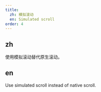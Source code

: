 ```yaml
---
title:
  zh: 模拟滚动
  en: Simulated scroll
order: 4
---
```


## zh

使用模拟滚动替代原生滚动。

## en

Use simulated scroll instead of native scroll.
